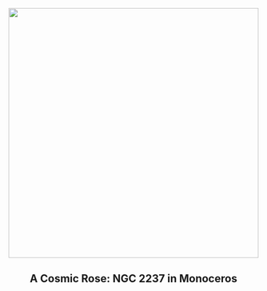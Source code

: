 
<p align="center"><img src="https://apod.nasa.gov/apod/image/2502/RosetteNeb1024.jpg" width="500" height="500"></p>
<h2 align="center"> A Cosmic Rose: NGC 2237 in Monoceros </h2>
